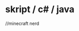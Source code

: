 # skript / c# / java

//minecraft nerd



<!---
blamemyself/blamemyself is a ✨ special ✨ repository because its `README.md` (this file) appears on your GitHub profile.
You can click the Preview link to take a look at your changes.
--->

